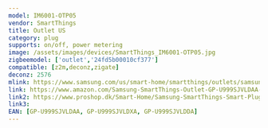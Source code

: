 ```yaml
---
model: IM6001-OTP05
vendor: SmartThings
title: Outlet US
category: plug
supports: on/off, power metering
image: /assets/images/devices/SmartThings_IM6001-OTP05.jpg
zigbeemodel: ['outlet','24fd5b00010cf377']
compatible: [z2m,deconz,zigate]
deconz: 2576
mlink: https://www.samsung.com/us/smart-home/smartthings/outlets/samsung-smartthings-outlet-2018-gp-u999sjvldaa/
link: https://www.amazon.com/Samsung-SmartThings-Outlet-GP-U999SJVLDAA-Smart/dp/B07F96JB63
link2: https://www.proshop.dk/Smart-Home/Samsung-SmartThings-Smart-Plug/2781634
link3: 
EAN: [GP-U999SJVLDAA, GP-U999SJVLDXA, GP-U999SJVLDDA]
---
```

